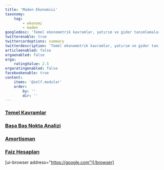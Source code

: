 ```yaml
---
title: 'Maden Ekonomisi'
taxonomy:
    tag:
        - ekonomi
        - maden
googledesc: 'Temel ekonometrik kavramlar, yatırım ve gider tanımlamaları, maliyet projeksyonları, amortisman hesapları ve uygulamaları, paranın zaman değeri, faiz hesapları, yatırım projelerinin ekonomiklilklerinin değerlendirilmesi, maden yatırımlarının ekonomikliğinin araştırılması ve yapılabilirlik etüdleri, madencilikte risk.'
twitterenable: true
twittercardoptions: summary
twitterdescription: 'Temel ekonometrik kavramlar, yatırım ve gider tanımlamaları, maliyet projeksyonları, amortisman hesapları ve uygulamaları, paranın zaman değeri, faiz hesapları, yatırım projelerinin ekonomiklilklerinin değerlendirilmesi, maden yatırımlarının ekonomikliğinin araştırılması ve yapılabilirlik etüdleri, madencilikte risk.'
articleenabled: false
orgaenabled: false
orga:
    ratingValue: 2.5
orgaratingenabled: false
facebookenable: true
content:
    items: '@self.modular'
    order:
        by: ''
        dir: ''
---
```


### [Temel Kavramlar](/mad/maden-ekonomisi/temel-kavramlar.html)
### [Başa Baş Nokta Analizi](/mad/maden-ekonomisi/basa-bas-noktasi-analizi.html)
### [Amortisman](/mad/maden-ekonomisi/amortisman.html)
### [Faiz Hesapları](/mad/maden-ekonomisi/faiz-hesaplari.html)

[ui-browser address="https://google.com"][/browser]